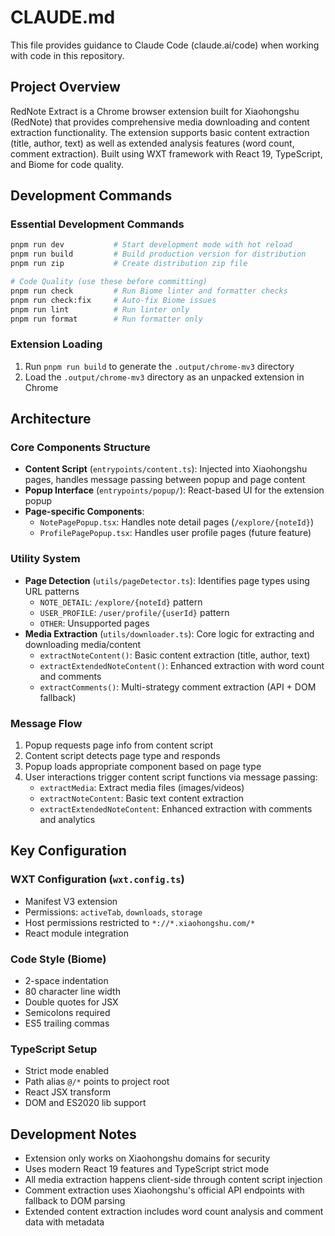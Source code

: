 # CLAUDE.md

This file provides guidance to Claude Code (claude.ai/code) when working with code in this repository.

## Project Overview

RedNote Extract is a Chrome browser extension built for Xiaohongshu (RedNote) that provides comprehensive media downloading and content extraction functionality. The extension supports basic content extraction (title, author, text) as well as extended analysis features (word count, comment extraction). Built using WXT framework with React 19, TypeScript, and Biome for code quality.

## Development Commands

### Essential Development Commands

```bash
pnpm run dev           # Start development mode with hot reload
pnpm run build         # Build production version for distribution
pnpm run zip           # Create distribution zip file

# Code Quality (use these before committing)
pnpm run check         # Run Biome linter and formatter checks
pnpm run check:fix     # Auto-fix Biome issues
pnpm run lint          # Run linter only
pnpm run format        # Run formatter only
```

### Extension Loading

1. Run `pnpm run build` to generate the `.output/chrome-mv3` directory
2. Load the `.output/chrome-mv3` directory as an unpacked extension in Chrome

## Architecture

### Core Components Structure

- **Content Script** (`entrypoints/content.ts`): Injected into Xiaohongshu pages, handles message passing between popup and page content
- **Popup Interface** (`entrypoints/popup/`): React-based UI for the extension popup
- **Page-specific Components**:
  - `NotePagePopup.tsx`: Handles note detail pages (`/explore/{noteId}`)
  - `ProfilePagePopup.tsx`: Handles user profile pages (future feature)

### Utility System

- **Page Detection** (`utils/pageDetector.ts`): Identifies page types using URL patterns
  - `NOTE_DETAIL`: `/explore/{noteId}` pattern
  - `USER_PROFILE`: `/user/profile/{userId}` pattern
  - `OTHER`: Unsupported pages
- **Media Extraction** (`utils/downloader.ts`): Core logic for extracting and downloading media/content
  - `extractNoteContent()`: Basic content extraction (title, author, text)
  - `extractExtendedNoteContent()`: Enhanced extraction with word count and comments
  - `extractComments()`: Multi-strategy comment extraction (API + DOM fallback)

### Message Flow

1. Popup requests page info from content script
2. Content script detects page type and responds
3. Popup loads appropriate component based on page type
4. User interactions trigger content script functions via message passing:
   - `extractMedia`: Extract media files (images/videos)
   - `extractNoteContent`: Basic text content extraction
   - `extractExtendedNoteContent`: Enhanced extraction with comments and analytics

## Key Configuration

### WXT Configuration (`wxt.config.ts`)

- Manifest V3 extension
- Permissions: `activeTab`, `downloads`, `storage`
- Host permissions restricted to `*://*.xiaohongshu.com/*`
- React module integration

### Code Style (Biome)

- 2-space indentation
- 80 character line width
- Double quotes for JSX
- Semicolons required
- ES5 trailing commas

### TypeScript Setup

- Strict mode enabled
- Path alias `@/*` points to project root
- React JSX transform
- DOM and ES2020 lib support

## Development Notes

- Extension only works on Xiaohongshu domains for security
- Uses modern React 19 features and TypeScript strict mode
- All media extraction happens client-side through content script injection
- Comment extraction uses Xiaohongshu's official API endpoints with fallback to DOM parsing
- Extended content extraction includes word count analysis and comment data with metadata
